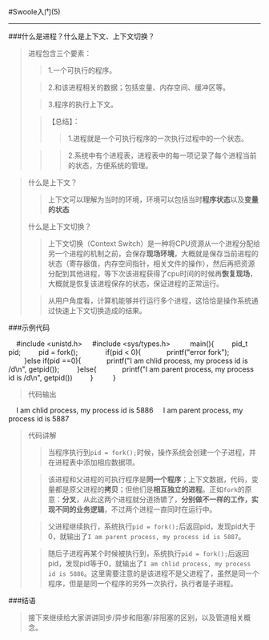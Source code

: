 #Swoole入门(5)
****

###什么是进程？什么是上下文、上下文切换？
>进程包含三个要素：
>>1.一个可执行的程序。
>
>>2.和该进程相关的数据；包括变量、内存空间、缓冲区等。
>
>>3.程序的执行上下文。
>
>>【总结】：
>>>1.进程就是一个可执行程序的一次执行过程中的一个状态。
>
>>>2.系统中有个进程表，进程表中的每一项记录了每个进程当前的状态，方便系统的管理。

>什么是上下文？
>>上下文可以理解为当时的环境，环境可以包括当时**程序状态**以及**变量的状态**
>
>什么是上下文切换？
>>上下文切换（Context Switch）是一种将CPU资源从一个进程分配给另一个进程的机制之前，会保存**现场环境**，大概就是保存当前进程的状态（寄存器值，内存空间指针，相关文件的操作），然后再把资源分配到其他进程，等下次该进程获得了cpu时间的时候再**恢复现场**，大概就是恢复该进程保存的状态，保证进程的正常运行。
>
>>从用户角度看，计算机能够并行运行多个进程，这恰恰是操作系统通过快速上下文切换造成的结果。

###示例代码

    #include <unistd.h>
    #include <sys/types.h>
    
    main(){
        pid_t pid;
        pid = fork();
    
        if(pid < 0){
            printf("error fork");
        }else if(pid ==0){
            printf("I am chlid process, my process id is /d\n", getpid());
        }else{
            printf("I am parent process, my process id is /d\n", getpid())
        }
    
    }

>代码输出
>
    I am chlid process, my process id is 5886
    I am parent process, my process id is 5887

>代码讲解
>>当程序执行到`pid = fork();`时候，操作系统会创建一个子进程，并在进程表中添加相应数据项。
>
>>该进程和父进程的可执行程序是**同一个程序**；上下文数据，代码，变量都是原父进程的**拷贝**；但他们是**相互独立的进程**。正如`fork`的原意：**分叉**，从此这两个进程就分道扬镳了，**分别做不一样的工作，实现不同的业务逻辑**，不过两个进程一直同时在运行中。
>
>>父进程继续执行，系统执行`pid = fork();`后返回pid，发现pid大于0，就输出了`I am parent process, my process id is 5887`。
>
>>随后子进程再某个时候被执行到，系统执行`pid = fork();`后返回pid，发现pid等于0，就输出了`I am chlid process, my process id is 5886`。这里需要注意的是该进程不是父进程了，虽然是同一个程序，但是是同一个程序的另外一次执行，执行者是子进程。


###结语
>接下来继续给大家讲讲同步/异步和阻塞/非阻塞的区别，以及管道相关概念。